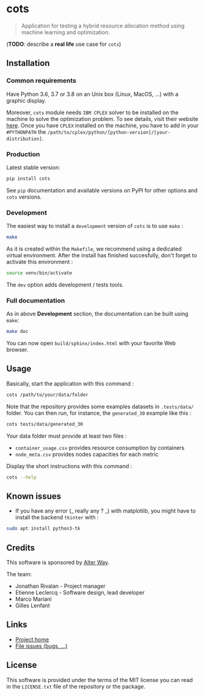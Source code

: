 # **cots**

> Application for testing a hybrid resource allocation method using machine learning and optimization.

(**TODO**: describe a **real life** use case for `cots`)

## Installation

### Common requirements

Have Python 3.6, 3.7 or 3.8 on an Unix box (Linux, MacOS, ...) with a graphic display.

Moreover, `cots` module needs `IBM CPLEX` solver to be installed on the machine to
solve the optimization problem. To see details, visit their website [here](https://www.ibm.com/uk-en/products/ilog-cplex-optimization-studio).
Once you have `CPLEX` installed on the machine, you have to add in your
`#PYTHONPATH` the `/path/to/cplex/python/[python-version]/[your-distribution]`.

### Production

Latest stable version:

```bash
pip install cots
```

See `pip` documentation and available versions on PyPI for other options and `cots` versions.

### Development

The easiest way to install a `development` version of `cots` is to use `make` :

```bash
make
```

As it is created within the `Makefile`, we recommend using a dedicated virtual environment.
After the install has finished succesfully, don't forget to activate this environment :

```bash
source venv/bin/activate
```

The `dev` option adds development / tests tools.

### Full documentation

As in above **Development** section, the documentation can be built using `make`:

```bash
make doc
```

You can now open `build/sphinx/index.html` with your favorite Web browser.

## Usage

Basically, start the application with this command :

```bash
cots /path/to/your/data/folder
```

Note that the repository provides some examples datasets in `.tests/data/` folder.
You can then run, for instance, the `generated_30` example like this :

```bash
cots tests/data/generated_30
```

Your data folder must provide at least two files :

- `container_usage.csv` provides resource consumption by containers
- `node_meta.csv` provides nodes capacities for each metric

Display the short instructions with this command :

```bash
cots --help
```

## Known issues

- If you have any error (_ really any ? _) with matplotlib, you might have to install the backend
  `tkinter` with :

```bash
sudo apt install python3-tk
```

## Credits

This software is sponsored by [Alter Way](https://www.alterway.fr/).

The team:

- Jonathan Rivalan - Project manager
- Etienne Leclercq - Software design, lead developer
- Marco Mariani
- Gilles Lenfant

## Links

- [Project home](https://git.rnd.alterway.fr/overboard/soft_clustering/rac)
- [File issues (bugs, ...)](https://git.rnd.alterway.fr/overboard/soft_clustering/rac/-/issues)

## License

This software is provided under the terms of the MIT license you can read in the `LICENSE.txt` file
of the repository or the package.

